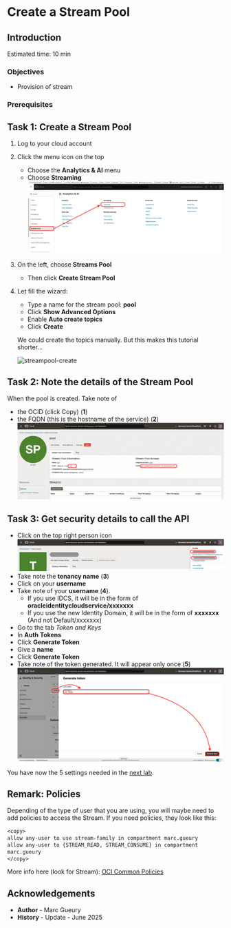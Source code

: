 
# Create a Stream Pool

## Introduction

Estimated time: 10 min

### Objectives

- Provision of stream

### Prerequisites

## Task 1: Create a Stream Pool

1. Log to your cloud account
2. Click the menu icon on the top
     - Choose the **Analytics & AI** menu
     - Choose **Streaming**
     ![streaming-menu](images/streaming-menu.png)
3. On the left, choose **Streams Pool**
     - Then click **Create Stream Pool**
4. Let fill the wizard:
     - Type a name for the stream pool: **pool**
     - Click **Show Advanced Options**
     - Enable **Auto create topics**
     - Click **Create**

     We could create the topics manually. But this makes this tutorial shorter...
      
     ![streampool-create](images/streampool-create.png)

## Task 2: Note the details of the Stream Pool

When the pool is created. Take note of 
- the OCID (click Copy) (**1**)
- the FQDN (this is the hostname of the service) (**2**)
  ![streampool-details](images/streampool-details.png)

## Task 3: Get security details to call the API

- Click on the top right person icon 
   ![streaming-security1](images/streaming-security1.png)
- Take note the **tenancy name** (**3**)
- Click on your **username** 
- Take note of your **username** (**4**). 
    - If you use IDCS, it will be in the form of **oracleidentitycloudservice/xxxxxxx**
    - If you use the new Identity Domain, it will be in the form of **xxxxxxx** (And not Default/xxxxxxx)
- Go to the tab *Token and Keys*
- In **Auth Tokens**
- Click **Generate Token**
- Give a **name**
- Click **Generate Token**
- Take note of the token generated. It will appear only once (**5**)
    ![streaming-security2](images/streaming-security2.png)

You have now the 5 settings needed in the [next lab](#next).

## Remark: Policies

Depending of the type of user that you are using, you will maybe need to add policies to access the Stream.
If you need policies, they look like this:

```
<copy>
allow any-user to use stream-family in compartment marc.gueury	
allow any-user to {STREAM_READ, STREAM_CONSUME} in compartment marc.gueury
</copy>
```

More info here (look for Stream): [OCI Common Policies](https://docs.oracle.com/en-us/iaas/Content/Identity/Concepts/commonpolicies.htm#)

## Acknowledgements

- **Author** - Marc Gueury
- **History** - Update - June 2025

